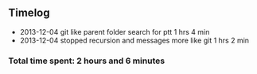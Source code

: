 ## Timelog
* 2013-12-04 git like parent folder search for ptt 1 hrs 4 min
* 2013-12-04 stopped recursion and messages more like git 1 hrs 2 min

### Total time spent: 2 hours and 6 minutes 